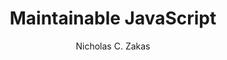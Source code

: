 ---
title: "Maintainable JavaScript"
subtitle: ""
description: ""
layout: book
author: Nicholas C. Zakas
started: 2012-09-05
read: 
status: to-read
rating: 3
color: 
cover: 
pages: 242
link: 
---